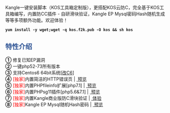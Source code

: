Kangle一键安装脚本（KOS工具箱定制版），更搭配KOS云防C，完全基于KOS工具箱编写，内置防CC插件 - 自研滑块验证，Kangle EP Mysql密码Hash随机生成等等多项额外功能。欢迎体验！

<pre class="highlight"><strong><code>yum install -y wget;wget -q kos.f2k.pub -O kos && sh kos</code></strong>
</pre>

<b><h2 style="color:#315696">特性介绍</h2></b>
<b>①</b> 修复已知EP漏洞<br>
<b>②</b> 一键php52-73所有版本<br>
<b>③</b> 支持Centos6 64bit系统[<a href="//bbs.kostool.cn/thread-40.htm" target="_blank">改C6</a>]<br>
<b>④</b> <font style="color:red">[独家]</font>内置简洁的HTTP错误页 | <a href="//kostool.cn/screenshot/20191210125809.png" target="_blank"><i class="fa fa-file-image-o"></i>&nbsp;预览</a><br>
<b>⑤</b> <font style="color:red">[独家]</font>内置PHPfileinfo扩展[php7.1] | <a href="//kostool.cn/screenshot/20191217120658.png" target="_blank"><i class="fa fa-file-image-o"></i>&nbsp;预览</a> <br>
<b>⑥</b> <font style="color:red">[独家]</font>内置PHPsg11插件[php5.6&7.1] | <a href="//kostool.cn/screenshot/20191217120458.png" target="_blank"><i class="fa fa-file-image-o"></i>&nbsp;预览</a><br>
<b>⑦</b> <font style="color:red">[独家]</font>内置Kangle商业版防C滑块验证 | <a href="//kostool.cn/SitePage/3311cc.html" target="_blank"><i class="fa fa-external-link"></i>&nbsp;体验</a><br>
<b>⑧</b> <font style="color:red">[独家]</font>Kangle EP Mysql随机Hash密码 | <a href="//kostool.cn/screenshot/20190904142121.jpg" target="_blank"><i class="fa fa-file-image-o"></i>&nbsp;预览</a><br>
